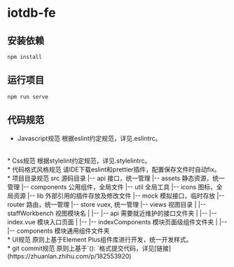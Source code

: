 # iotdb-fe

## 安装依赖
```
npm install
```
## 运行项目
```
npm run serve
```
## 代码规范

* Javascript规范
根据eslint约定规范，详见.eslintrc。
<br/>
* Css规范
根据stylelint约定规范，详见.stylelintrc。
<br/>
* 代码格式风格规范
请IDE下载eslint和prettier插件，配置保存文件时自动fix。
<br/>
* 项目目录规范
src 源码目录
|-- api 接口，统一管理
|-- assets 静态资源，统一管理
|-- components 公用组件，全局文件
|-- util 全局工具
|-- icons 图标，全局资源
|-- lib  外部引用的插件存放及修改文件
|-- mock 模拟接口，临时存放
|-- router 路由，统一管理
|-- store  vuex, 统一管理
|-- views 视图目录
|   |-- staffWorkbench 视图模块名
|   |-- |-- api 需要就近维护的接口文件夹
|   |-- |-- index.vue 模块入口页面
|   |-- |-- indexComponents 模块页面级组件文件夹
|   |-- |-- components 模块通用组件文件夹
<br/>
* UI规范
原则上基于Element Plus组件库进行开发，统一开发样式。
<br/>
* git commit规范
原则上基于`<type>(<scope>): <subject>`格式提交代码，详见[链接](https://zhuanlan.zhihu.com/p/182553920)
